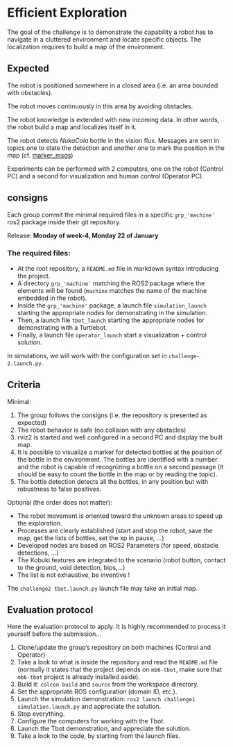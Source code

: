 # Efficient Exploration

The goal of the challenge is to demonstrate the capability a robot has to navigate in a cluttered environment and locate specific objects.
The localization requires to build a map of the environment.

## Expected

The robot is positioned somewhere in a closed area (i.e. an area bounded with obstacles).

The robot moves continuously in this area by avoiding obstacles.

The robot knowledge is extended with new incoming data.
In other words, the robot build a map and localizes itself in it.

The robot detects _NukaCola_ bottle in the vision flux.
Messages are sent in topics
one to state the detection
and another one to mark the position in the map (cf. [marker_msgs](http://wiki.ros.org/marker_msgs))

Experiments can be performed with 2 computers, one on the robot (Control PC) and a second for visualization and human control (Operator PC).

## consigns

Each group commit the minimal required files in a specific `grp_'machine'` ros2 package inside their git repository.

Release: **Monday of week-4, Monday 22 of January**

### The required files:

* At the root repository, a `README.md` file in markdown syntax introducing the project.
* A directory `grp_'machine'` matching the ROS2 package where the elements will be found (`machine` matches the name of the machine embedded in the robot).
* Inside the `grp_'machine'` package, a launch file `simulation_launch` starting the appropriate nodes for demonstrating in the simulation.
* Then, a launch file `tbot_launch` starting the appropriate nodes for demonstrating with a Turtlebot.
* Finally, a launch file `operator_launch` start a visualization + control solution.

In simulations, we will work with the configuration set in `challenge-2.launch.py`.

## Criteria

Minimal:

1. The group follows the consigns (i.e. the repository is presented as expected)
2. The robot behavior is safe (no collision with any obstacles)
3. rviz2 is started and well configured in a second PC and display the built map.
4. It is possible to visualize a marker for detected bottles at the position of the bottle in the environment. The bottles are identified with a number and the robot is capable of recognizing a bottle on a second passage (it should be easy to count the bottle in the map or by reading the topic).
5. The bottle detection detects all the bottles, in any position but with robustness to false positives.

Optional (the order does not matter):

- The robot movement is oriented toward the unknown areas to speed up the exploration.
- Processes are clearly established (start and stop the robot, save the map, get the lists of bottles, set the xp in pause, ...)
- Developed nodes are based on ROS2 Parameters (for speed, obstacle detections, ...) 
- The Kobuki features are integrated to the scenario (robot button, contact to the ground, void detection, bips,...)
- The list is not exhaustive, be inventive !

The `challenge2 tbot.launch.py` launch file may take an initial map.


## Evaluation protocol

Here the evaluation protocol to apply.
It is highly recommended to process it yourself before the submission...

1. Clone/update the group’s repository on both machines (Control and Operator)
2. Take a look to what is inside the repository and read the `README.md` file (normally it states that the project depends on `mb6-tbot`, make sure that `mb6-tbot` project is already installed aside).
3. Build it: `colcon build` and `source` from the workspace directory.
3. Set the appropriate ROS configuration (domain ID, etc.).
4. Launch the simulation demonstration: `ros2 launch challenge1 simulation.launch.py` and appreciate the solution.
5. Stop everything.
6. Configure the computers for working with the Tbot.
7. Launch the Tbot demonstration, and appreciate the solution.
8. Take a look to the code, by starting from the launch files.
